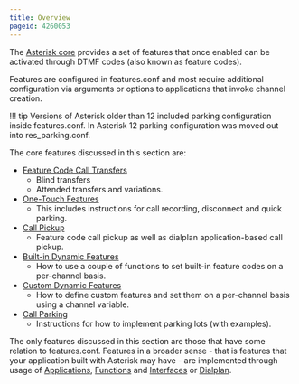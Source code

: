 ```yaml
---
title: Overview
pageid: 4260053
---
```


The [Asterisk core](/Configuration/Core-Configuration) provides a set of features that once enabled can be activated through DTMF codes (also known as feature codes).

Features are configured in features.conf and most require additional configuration via arguments or options to applications that invoke channel creation.

!!! tip 
    Versions of Asterisk older than 12 included parking configuration inside features.conf. In Asterisk 12 parking configuration was moved out into res_parking.conf.

[//]: # (end-tip)

The core features discussed in this section are:

* [Feature Code Call Transfers](/Configuration/Features/Feature-Code-Call-Transfers)
	+ Blind transfers
	+ Attended transfers and variations.
* [One-Touch Features](/Configuration/Features/One-Touch-Features)
	+ This includes instructions for call recording, disconnect and quick parking.
* [Call Pickup](/Configuration/Features/Call-Pickup)
	+ Feature code call pickup as well as dialplan application-based call pickup.
* [Built-in Dynamic Features](/Configuration/Features/Built-in-Dynamic-Features)
	+ How to use a couple of functions to set built-in feature codes on a per-channel basis.
* [Custom Dynamic Features](/Configuration/Features/Custom-Dynamic-Features)
	+ How to define custom features and set them on a per-channel basis using a channel variable.
* [Call Parking](/Configuration/Features/Call-Parking)
	+ Instructions for how to implement parking lots (with examples).

The only features discussed in this section are those that have some relation to features.conf. Features in a broader sense - that is features that your application built with Asterisk may have - are implemented through usage of [Applications](/Configuration/Applications), [Functions](/Configuration/Functions) and [Interfaces](/Configuration/Interfaces) or [Dialplan](/Configuration/Dialplan).
